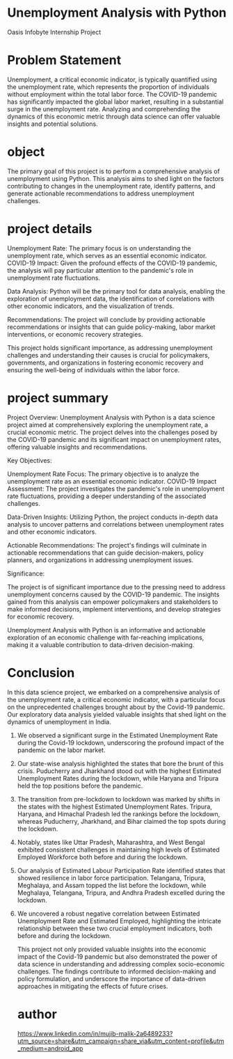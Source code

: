 # Unemployment Analysis with Python
Oasis Infobyte Internship Project
# Problem Statement
Unemployment, a critical economic indicator, is typically quantified using the unemployment rate, which represents the proportion of individuals without employment within the total labor force. The COVID-19 pandemic has significantly impacted the global labor market, resulting in a substantial surge in the unemployment rate. Analyzing and comprehending the dynamics of this economic metric through data science can offer valuable insights and potential solutions.
# object
The primary goal of this project is to perform a comprehensive analysis of unemployment using Python. This analysis aims to shed light on the factors contributing to changes in the unemployment rate, identify patterns, and generate actionable recommendations to address unemployment challenges.
# project details
Unemployment Rate: The primary focus is on understanding the unemployment rate, which serves as an essential economic indicator.
COVID-19 Impact: Given the profound effects of the COVID-19 pandemic, the analysis will pay particular attention to the pandemic's role in unemployment rate fluctuations.

Data Analysis: Python will be the primary tool for data analysis, enabling the exploration of unemployment data, the identification of correlations with other economic indicators, and the visualization of trends.

Recommendations: The project will conclude by providing actionable recommendations or insights that can guide policy-making, labor market interventions, or economic recovery strategies.

This project holds significant importance, as addressing unemployment challenges and understanding their causes is crucial for policymakers, governments, and organizations in fostering economic recovery and ensuring the well-being of individuals within the labor force.
# project summary
Project Overview:
Unemployment Analysis with Python is a data science project aimed at comprehensively exploring the unemployment rate, a crucial economic metric. The project delves into the challenges posed by the COVID-19 pandemic and its significant impact on unemployment rates, offering valuable insights and recommendations.

Key Objectives:

Unemployment Rate Focus: The primary objective is to analyze the unemployment rate as an essential economic indicator.
COVID-19 Impact Assessment: The project investigates the pandemic's role in unemployment rate fluctuations, providing a deeper understanding of the associated challenges.

Data-Driven Insights: Utilizing Python, the project conducts in-depth data analysis to uncover patterns and correlations between unemployment rates and other economic indicators.

Actionable Recommendations: The project's findings will culminate in actionable recommendations that can guide decision-makers, policy planners, and organizations in addressing unemployment issues.

Significance:

The project is of significant importance due to the pressing need to address unemployment concerns caused by the COVID-19 pandemic. The insights gained from this analysis can empower policymakers and stakeholders to make informed decisions, implement interventions, and develop strategies for economic recovery.

Unemployment Analysis with Python is an informative and actionable exploration of an economic challenge with far-reaching implications, making it a valuable contribution to data-driven decision-making.

# Conclusion
In this data science project, we embarked on a comprehensive analysis of the unemployment rate, a critical economic indicator, with a particular focus on the unprecedented challenges brought about by the Covid-19 pandemic. Our exploratory data analysis yielded valuable insights that shed light on the dynamics of unemployment in India.

1. We observed a significant surge in the Estimated Unemployment Rate during the Covid-19 lockdown, underscoring the profound impact of the pandemic on the labor market.
2. Our state-wise analysis highlighted the states that bore the brunt of this crisis. Puducherry and Jharkhand stood out with the highest Estimated Unemployment Rates during the lockdown, while Haryana and Tripura held the top positions before the pandemic.
3. The transition from pre-lockdown to lockdown was marked by shifts in the states with the highest Estimated Unemployment Rates. Tripura, Haryana, and Himachal Pradesh led the rankings before the lockdown, whereas Puducherry, Jharkhand, and Bihar claimed the top spots during the lockdown.
4. Notably, states like Uttar Pradesh, Maharashtra, and West Bengal exhibited consistent challenges in maintaining high levels of Estimated Employed Workforce both before and during the lockdown.
5. Our analysis of Estimated Labour Participation Rate identified states that showed resilience in labor force participation. Telangana, Tripura, Meghalaya, and Assam topped the list before the lockdown, while Meghalaya, Telangana, Tripura, and Andhra Pradesh excelled during the lockdown.
6. We uncovered a robust negative correlation between Estimated Unemployment Rate and Estimated Employed, highlighting the intricate relationship between these two crucial employment indicators, both before and during the lockdown.
   
   This project not only provided valuable insights into the economic impact of the Covid-19 pandemic but also demonstrated the power of data science in understanding and addressing complex socio-economic challenges. The findings contribute to informed decision-making and policy formulation, and underscore the importance of data-driven approaches in mitigating the effects of future crises.
   # author
   https://www.linkedin.com/in/mujib-malik-2a6489233?utm_source=share&utm_campaign=share_via&utm_content=profile&utm_medium=android_app
